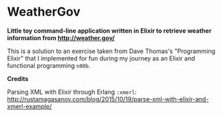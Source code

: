 # WeatherGov

**Little toy command-line application written in Elixir to retrieve weather information from http://weather.gov/**

This is a solution to an exercise taken from Dave Thomas's "Programming Elixir" that I implemented for fun during my journey as an Elixir and functional programming `n00b`.

**Credits**

Parsing XML with Elixir through Erlang `:xmerl`:<br>
http://rustamagasanov.com/blog/2015/10/19/parse-xml-with-elixir-and-xmerl-example/
